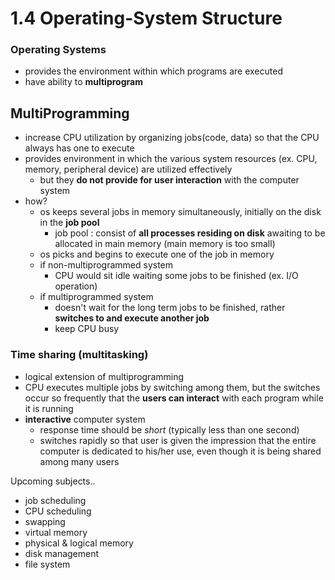 # 1.4 Operating-System Structure

### Operating Systems

* provides the environment within which programs are executed
* have ability to **multiprogram**

## MultiProgramming

* increase CPU utilization by organizing jobs\(code, data\) so that the CPU always has one to execute
* provides environment in which the various system resources \(ex. CPU, memory, peripheral device\) are utilized effectively
  * but they **do not provide for user interaction** with the computer system
* how?
  * os keeps several jobs in memory simultaneously, initially on the disk in the **job pool**
    * job pool : consist of **all processes residing on disk** awaiting to be allocated in main memory \(main memory is too small\)
  *  os picks and begins to execute one of the job in memory
  * if non-multiprogrammed system
    * CPU would sit idle waiting some jobs to be finished \(ex. I/O operation\)
  * if multiprogrammed system
    * doesn't wait for the long term jobs to be finished, rather **switches to and execute another job**
    * keep CPU busy

### Time sharing \(multitasking\)

* logical extension of multiprogramming
* CPU executes multiple jobs by switching among them, but the switches occur so frequently that the **users can interact** with each program while it is running
* **interactive** computer system
  * response time should be _short_ \(typically less than one second\)
  * switches rapidly so that user is given the impression that the entire computer is dedicated to his/her use, even though it is being shared among many users



Upcoming subjects..

* job scheduling
* CPU scheduling
* swapping
* virtual memory
* physical & logical memory
* disk management
* file system



